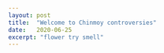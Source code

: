 ```yaml
---
layout: post
title:  "Welcome to Chinmoy controversies"
date:   2020-06-25
excerpt: "flower try smell"
---
```

